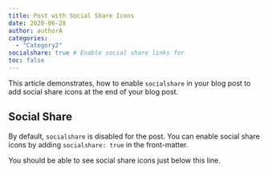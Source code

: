 ```yaml
---
title: Post with Social Share Icons
date: 2020-06-28
author: authorA
categories:
  - "Category2"
socialshare: true # Enable social share links for 
toc: false
---
```


This article demonstrates, how to enable `socialshare` in your blog post to add social share icons at the end of your blog post.
<!--more-->

## Social Share
By default, `socialshare` is disabled for the post. You can enable social share icons by adding `socialshare: true` in the front-matter.

You should be able to see social share icons just below this line.
